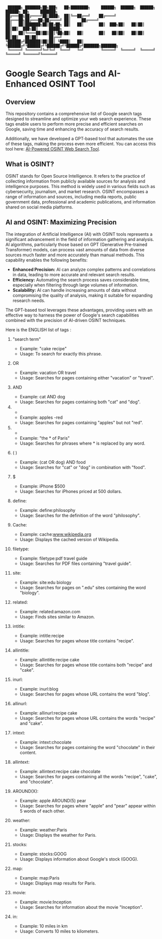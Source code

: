 ```
 ██████╗ ███████╗██╗███╗   ██╗████████╗     ██████╗  ██████╗  ██████╗  ██████╗ ██╗     ███████╗
██╔═══██╗██╔════╝██║████╗  ██║╚══██╔══╝    ██╔════╝ ██╔═══██╗██╔═══██╗██╔════╝ ██║     ██╔════╝
██║   ██║███████╗██║██╔██╗ ██║   ██║       ██║  ███╗██║   ██║██║   ██║██║  ███╗██║     █████╗  
██║   ██║╚════██║██║██║╚██╗██║   ██║       ██║   ██║██║   ██║██║   ██║██║   ██║██║     ██╔══╝  
╚██████╔╝███████║██║██║ ╚████║   ██║       ╚██████╔╝╚██████╔╝╚██████╔╝╚██████╔╝███████╗███████╗
 ╚═════╝ ╚══════╝╚═╝╚═╝  ╚═══╝   ╚═╝        ╚═════╝  ╚═════╝  ╚═════╝  ╚═════╝ ╚══════╝╚══════╝
```

# Google Search Tags and AI-Enhanced OSINT Tool

## Overview
This repository contains a comprehensive list of Google search tags designed to streamline and optimize your web search experience. These tags enable users to perform more precise and efficient searches on Google, saving time and enhancing the accuracy of search results.

Additionally, we have developed a GPT-based tool that automates the use of these tags, making the process even more efficient. You can access this tool here: [AI-Powered OSINT Web Search Tool](https://chat.openai.com/g/g-snDEfF4QN-osint-web).

## What is OSINT?
OSINT stands for Open Source Intelligence. It refers to the practice of collecting information from publicly available sources for analysis and intelligence purposes. This method is widely used in various fields such as cybersecurity, journalism, and market research. OSINT encompasses a range of information and sources, including media reports, public government data, professional and academic publications, and information shared on social media platforms.

## AI and OSINT: Maximizing Precision
The integration of Artificial Intelligence (AI) with OSINT tools represents a significant advancement in the field of information gathering and analysis. AI algorithms, particularly those based on GPT (Generative Pre-trained Transformer) models, can process vast amounts of data from diverse sources much faster and more accurately than manual methods. This capability enables the following benefits:

- **Enhanced Precision:** AI can analyze complex patterns and correlations in data, leading to more accurate and relevant search results.
- **Efficiency:** Automating the search process saves considerable time, especially when filtering through large volumes of information.
- **Scalability:** AI can handle increasing amounts of data without compromising the quality of analysis, making it suitable for expanding research needs.

The GPT-based tool leverages these advantages, providing users with an effective way to harness the power of Google's search capabilities combined with the precision of AI-driven OSINT techniques.


Here is the ENGLISH list of tags : 

1. "search term"
   - Example: "cake recipe"
   - Usage: To search for exactly this phrase.

2. OR
   - Example: vacation OR travel
   - Usage: Searches for pages containing either "vacation" or "travel".

3. AND
   - Example: cat AND dog
   - Usage: Searches for pages containing both "cat" and "dog".

4. -
   - Example: apples -red
   - Usage: Searches for pages containing "apples" but not "red".

5. *
   - Example: "the * of Paris"
   - Usage: Searches for phrases where * is replaced by any word.

6. ( )
   - Example: (cat OR dog) AND food
   - Usage: Searches for "cat" or "dog" in combination with "food".

7. $
   - Example: iPhone $500
   - Usage: Searches for iPhones priced at 500 dollars.

8. define:
   - Example: define:philosophy
   - Usage: Searches for the definition of the word "philosophy".

9. Cache:
   - Example: cache:www.wikipedia.org
   - Usage: Displays the cached version of Wikipedia.

10. filetype:
    - Example: filetype:pdf travel guide
    - Usage: Searches for PDF files containing "travel guide".

11. site:
    - Example: site:edu biology
    - Usage: Searches for pages on ".edu" sites containing the word "biology".

12. related:
    - Example: related:amazon.com
    - Usage: Finds sites similar to Amazon.

13. intitle:
    - Example: intitle:recipe
    - Usage: Searches for pages whose title contains "recipe".

14. allintitle:
    - Example: allintitle:recipe cake
    - Usage: Searches for pages whose title contains both "recipe" and "cake".

15. inurl:
    - Example: inurl:blog
    - Usage: Searches for pages whose URL contains the word "blog".

16. allinurl:
    - Example: allinurl:recipe cake
    - Usage: Searches for pages whose URL contains the words "recipe" and "cake".

17. intext:
    - Example: intext:chocolate
    - Usage: Searches for pages containing the word "chocolate" in their content.

18. allintext:
    - Example: allintext:recipe cake chocolate
    - Usage: Searches for pages containing all the words "recipe", "cake", and "chocolate".

19. AROUND(X):
    - Example: apple AROUND(5) pear
    - Usage: Searches for pages where "apple" and "pear" appear within 5 words of each other.

20. weather:
    - Example: weather:Paris
    - Usage: Displays the weather for Paris.

21. stocks:
    - Example: stocks:GOOG
    - Usage: Displays information about Google's stock (GOOG).

22. map:
    - Example: map:Paris
    - Usage: Displays map results for Paris.

23. movie:
    - Example: movie:Inception
    - Usage: Searches for information about the movie "Inception".

24. in:
    - Example: 10 miles in km
    - Usage: Converts 10 miles to kilometers.
